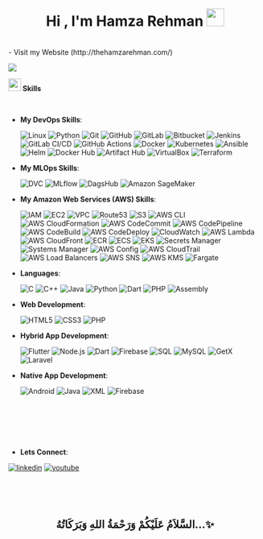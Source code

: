 
<h1 align="center"><b>Hi , I'm Hamza Rehman </b><img src="https://media.giphy.com/media/hvRJCLFzcasrR4ia7z/giphy.gif" width="35"></h1>
<!--  -->
<br>
- Visit my Website (http://thehamzarehman.com/)
<br>

<img src="https://user-images.githubusercontent.com/73097560/115834477-dbab4500-a447-11eb-908a-139a6edaec5c.gif"><br>

<img src="https://media2.giphy.com/media/QssGEmpkyEOhBCb7e1/giphy.gif?cid=ecf05e47a0n3gi1bfqntqmob8g9aid1oyj2wr3ds3mg700bl&rid=giphy.gif" width ="25"><b> Skills</b>
<br>
<p align="center">
<br>

- **My DevOps Skills**:

   
  ![Linux](https://img.shields.io/badge/Linux-FCC624?style=for-the-badge&logo=linux&logoColor=black)
  ![Python](https://img.shields.io/badge/Python-%233776AB.svg?style=for-the-badge&logo=python&logoColor=white)
  ![Git](https://img.shields.io/badge/git-%23F05033.svg?style=for-the-badge&logo=git&logoColor=white)
  ![GitHub](https://img.shields.io/badge/github-%23121011.svg?style=for-the-badge&logo=github&logoColor=white)
  ![GitLab](https://img.shields.io/badge/GitLab-%23FCA121.svg?style=for-the-badge&logo=gitlab&logoColor=white)
  ![Bitbucket](https://img.shields.io/badge/Bitbucket-%230052CC.svg?style=for-the-badge&logo=bitbucket&logoColor=white)
  ![Jenkins](https://img.shields.io/badge/Jenkins-%23D24939.svg?style=for-the-badge&logo=jenkins&logoColor=white)
  ![GitLab CI/CD](https://img.shields.io/badge/GitLab%20CI%2FCD-%23181717.svg?style=for-the-badge&logo=gitlab&logoColor=white)
  ![GitHub Actions](https://img.shields.io/badge/GitHub%20Actions-%232671E5.svg?style=for-the-badge&logo=github-actions&logoColor=white)
  ![Docker](https://img.shields.io/badge/Docker-%232496ED.svg?style=for-the-badge&logo=docker&logoColor=white)
  ![Kubernetes](https://img.shields.io/badge/Kubernetes-%23326CE5.svg?style=for-the-badge&logo=kubernetes&logoColor=white)
  ![Ansible](https://img.shields.io/badge/Ansible-%23EE0000.svg?style=for-the-badge&logo=ansible&logoColor=white)
  ![Helm](https://img.shields.io/badge/Helm-%230F1689.svg?style=for-the-badge&logo=helm&logoColor=white)
  ![Docker Hub](https://img.shields.io/badge/Docker%20Hub-%232496ED.svg?style=for-the-badge&logo=docker&logoColor=white)
  ![Artifact Hub](https://img.shields.io/badge/Artifact%20Hub-%23000000.svg?style=for-the-badge&logo=helm&logoColor=white)
  ![VirtualBox](https://img.shields.io/badge/VirtualBox-%23216282.svg?style=for-the-badge&logo=virtualbox&logoColor=white)
  ![Terraform](https://img.shields.io/badge/Terraform-%235835CC.svg?style=for-the-badge&logo=terraform&logoColor=white)



- **My MLOps Skills**:


  ![DVC](https://img.shields.io/badge/DVC-%230A0A0A.svg?style=for-the-badge&logo=dataversioncontrol&logoColor=white)
  ![MLflow](https://img.shields.io/badge/MLflow-%230080FF.svg?style=for-the-badge&logo=mlflow&logoColor=white)
  ![DagsHub](https://img.shields.io/badge/DagsHub-%23010A1D.svg?style=for-the-badge&logo=dagshub&logoColor=white)
  ![Amazon SageMaker](https://img.shields.io/badge/Amazon%20SageMaker-%23FF9900.svg?style=for-the-badge&logo=amazonsagemaker&logoColor=white)



- **My Amazon Web Services (AWS) Skills**:

  
  ![IAM](https://img.shields.io/badge/IAM-232F3E?style=for-the-badge&logo=amazonaws&logoColor=white)
  ![EC2](https://img.shields.io/badge/EC2-FF9900?style=for-the-badge&logo=amazonaws&logoColor=white)
  ![VPC](https://img.shields.io/badge/VPC-232F3E?style=for-the-badge&logo=amazonaws&logoColor=white)
  ![Route53](https://img.shields.io/badge/Route_53-232F3E?style=for-the-badge&logo=amazonaws&logoColor=white)
  ![S3](https://img.shields.io/badge/S3-569A31?style=for-the-badge&logo=amazonaws&logoColor=white)
  ![AWS CLI](https://img.shields.io/badge/AWS_CLI-232F3E?style=for-the-badge&logo=amazonaws&logoColor=white)
  ![AWS CloudFormation](https://img.shields.io/badge/CloudFormation-FF4F8B?style=for-the-badge&logo=amazonaws&logoColor=white)
  ![AWS CodeCommit](https://img.shields.io/badge/CodeCommit-232F3E?style=for-the-badge&logo=amazonaws&logoColor=white)
  ![AWS CodePipeline](https://img.shields.io/badge/CodePipeline-232F3E?style=for-the-badge&logo=amazonaws&logoColor=white)
  ![AWS CodeBuild](https://img.shields.io/badge/CodeBuild-232F3E?style=for-the-badge&logo=amazonaws&logoColor=white)
  ![AWS CodeDeploy](https://img.shields.io/badge/CodeDeploy-FF4F8B?style=for-the-badge&logo=amazonaws&logoColor=white)
  ![CloudWatch](https://img.shields.io/badge/CloudWatch-FF4F8B?style=for-the-badge&logo=amazonaws&logoColor=white)
  ![AWS Lambda](https://img.shields.io/badge/Lambda-FF9900?style=for-the-badge&logo=aws-lambda&logoColor=white)
  ![AWS CloudFront](https://img.shields.io/badge/CloudFront-232F3E?style=for-the-badge&logo=amazonaws&logoColor=white)
  ![ECR](https://img.shields.io/badge/ECR-232F3E?style=for-the-badge&logo=amazonaws&logoColor=white)
  ![ECS](https://img.shields.io/badge/ECS-FF4F8B?style=for-the-badge&logo=amazonaws&logoColor=white)
  ![EKS](https://img.shields.io/badge/EKS-232F3E?style=for-the-badge&logo=amazonaws&logoColor=white)
  ![Secrets Manager](https://img.shields.io/badge/Secrets_Manager-232F3E?style=for-the-badge&logo=amazonaws&logoColor=white)
  ![Systems Manager](https://img.shields.io/badge/Systems_Manager-FF4F8B?style=for-the-badge&logo=amazonaws&logoColor=white)
  ![AWS Config](https://img.shields.io/badge/Config-232F3E?style=for-the-badge&logo=amazonaws&logoColor=white)
  ![AWS CloudTrail](https://img.shields.io/badge/CloudTrail-232F3E?style=for-the-badge&logo=amazonaws&logoColor=white)
  ![AWS Load Balancers](https://img.shields.io/badge/Load_Balancers-232F3E?style=for-the-badge&logo=amazonaws&logoColor=white)
  ![AWS SNS](https://img.shields.io/badge/SNS-232F3E?style=for-the-badge&logo=amazonaws&logoColor=white)
  ![AWS KMS](https://img.shields.io/badge/KMS-232F3E?style=for-the-badge&logo=amazonaws&logoColor=white)
  ![Fargate](https://img.shields.io/badge/Fargate-FF4F8B?style=for-the-badge&logo=amazonaws&logoColor=white)
  

- **Languages**:
    
    ![C](https://img.shields.io/badge/C%20-%232370ED.svg?style=for-the-badge&logo=c&logoColor=white)
    ![C++](https://img.shields.io/badge/C++%20-%2300599C.svg?style=for-the-badge&logo=c%2B%2B&logoColor=white)
    ![Java](https://img.shields.io/badge/Java-%23ED8B00.svg?style=for-the-badge&logo=java&logoColor=white)
    ![Python](https://img.shields.io/badge/Python-%233776AB.svg?style=for-the-badge&logo=python&logoColor=white)
    ![Dart](https://img.shields.io/badge/Dart-%230175C2.svg?style=for-the-badge&logo=dart&logoColor=white)
    ![PHP](https://img.shields.io/badge/PHP-%23777BB4.svg?style=for-the-badge&logo=php&logoColor=white)
    ![Assembly](https://img.shields.io/badge/Assembly-%231F6FEB.svg?style=for-the-badge&logo=assembly&logoColor=white)

    
- **Web Development**:

   ![HTML5](https://img.shields.io/badge/HTML5%20-%23E34F26.svg?style=for-the-badge&logo=html5&logoColor=white)
   ![CSS3](https://img.shields.io/badge/CSS%20-%231572B6.svg?style=for-the-badge&logo=css3&logoColor=white)
   ![PHP](https://img.shields.io/badge/PHP-%23777BB4.svg?style=for-the-badge&logo=php&logoColor=white)
 
    
- **Hybrid App Development**:

   ![Flutter](https://img.shields.io/badge/Flutter-%2302569B.svg?style=for-the-badge&logo=flutter&logoColor=white)
   ![Node.js](https://img.shields.io/badge/Node.js-339933?style=for-the-badge&logo=nodedotjs&logoColor=white)
   ![Dart](https://img.shields.io/badge/Dart-%230175C2.svg?style=for-the-badge&logo=dart&logoColor=white)
   ![Firebase](https://img.shields.io/badge/Firebase-FFCA28?style=for-the-badge&logo=firebase&logoColor=white)
   ![SQL](https://img.shields.io/badge/SQL-4479A1?style=for-the-badge&logo=sql&logoColor=white)
   ![MySQL](https://img.shields.io/badge/MySQL-4479A1?style=for-the-badge&logo=mysql&logoColor=white)
   ![GetX](https://img.shields.io/badge/GetX-87C3B8?style=for-the-badge&logo=getx&logoColor=white)
   ![Laravel](https://img.shields.io/badge/Laravel-FF2D20?style=for-the-badge&logo=laravel&logoColor=white)

- **Native App Development**:


   ![Android](https://img.shields.io/badge/Android-%233DDC84.svg?style=for-the-badge&logo=android&logoColor=white)
   ![Java](https://img.shields.io/badge/Java-%23ED8B00.svg?style=for-the-badge&logo=java&logoColor=white)
   ![XML](https://img.shields.io/badge/XML-%23008080.svg?style=for-the-badge&logo=xml&logoColor=white)
   ![Firebase](https://img.shields.io/badge/Firebase-FFCA28?style=for-the-badge&logo=firebase&logoColor=white)

  <br>
  <br>
  <br>
#
#

  - **Lets Connect**:


  [![linkedin](https://img.shields.io/badge/linkedin-0A66C2?style=for-the-badge&logo=linkedin&logoColor=white)](https://www.linkedin.com/in/hamzarehman4/)
  [![youtube](https://img.shields.io/badge/youtube-FF0000?style=for-the-badge&logo=youtube&logoColor=white)](https://www.youtube.com/@kubePuls)
    
  
 <br>
</p>


<br>



<div align='center'>

## <b>السَّلاَمُ عَلَيْكُمْ وَرَحْمَةُ اللهِ وَبَرَكَاتُهُ...✨</b>

</div>
<br>

